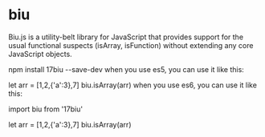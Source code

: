 # biu
Biu.js is a utility-belt library for JavaScript that provides support for the usual functional suspects (isArray, isFunction) without extending any core JavaScript objects.

npm install 17biu --save-dev
when you use es5, you can use it like this:

<script type='text/javascript' src='/17biu/index.js'></script>

let arr = [1,2,{'a':3},7]
biu.isArray(arr)
when you use es6, you can use it like this:

import biu from '17biu'

let arr = [1,2,{'a':3},7]
biu.isArray(arr)
